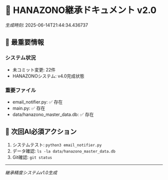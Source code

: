 # 🧠 HANAZONO継承ドキュメント v2.0

*生成時刻*: 2025-06-14T21:44:34.436737

## 🚨 最重要情報

### システム状況
- 未コミット変更: 22件
- HANAZONOシステム: v4.0完成状態

### 重要ファイル
- email_notifier.py: ✅ 存在
- main.py: ✅ 存在
- data/hanazono_master_data.db: ✅ 存在

## 🎯 次回AI必須アクション

1. システムテスト: `python3 email_notifier.py`
2. データ確認: `ls -la data/hanazono_master_data.db`
3. Git確認: `git status`

---
*継承精度システムv1.0生成*
